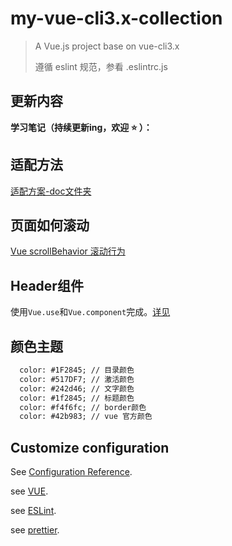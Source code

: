 # my-vue-cli3.x-collection

> A Vue.js project base on vue-cli3.x
>
> 遵循 eslint 规范，参看 .eslintrc.js
>

## 更新内容

**学习笔记（持续更新ing，欢迎 ⭐️ ）：**

## 适配方法

[适配方案-doc文件夹](readme/01.移动端适配方案.md)

## 页面如何滚动

[Vue scrollBehavior 滚动行为](https://www.cnblogs.com/sophie_wang/p/7880261.html)

## Header组件

使用`Vue.use`和`Vue.component`完成。[详见](src/components/Header)

## 颜色主题

```html
  color: #1F2845; // 目录颜色
  color: #517DF7; // 激活颜色
  color: #242d46; // 文字颜色
  color: #1f2845; // 标题颜色
  color: #f4f6fc; // border颜色
  color: #42b983; // vue 官方颜色
```

## Customize configuration

See [Configuration Reference](https://cli.vuejs.org/config/).

see [VUE](https://cn.vuejs.org/).

see [ESLint](https://cn.eslint.org/).

see [prettier](https://prettier.io/).
